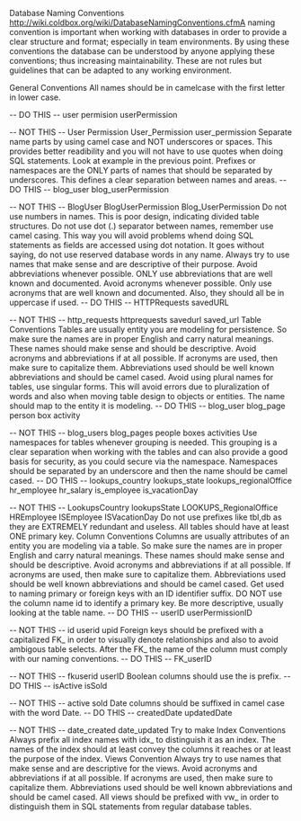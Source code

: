 Database Naming Conventions
http://wiki.coldbox.org/wiki/DatabaseNamingConventions.cfmA naming convention is important when working with databases in order to provide a clear structure and format; especially in team environments. By using these conventions the database can be understood by anyone applying these conventions; thus increasing maintainability. These are not rules but guidelines that can be adapted to any working environment.

General Conventions
All names should be in camelcase with the first letter in lower case.

-- DO THIS --
user
permision
userPermission


-- NOT THIS --
User
Permission
User_Permission
user_permission
Separate name parts by using camel case and NOT underscores or spaces. This provides better readibility and you will not have to use quotes when doing SQL statements. Look at example in the previous point.
Prefixes or namespaces are the ONLY parts of names that should be separated by underscores. This defines a clear separation between names and areas.
 -- DO THIS --
 blog_user
 blog_userPermission
 
 -- NOT THIS --
 BlogUser
 BlogUserPermission
 Blog_UserPermission
Do not use numbers in names. This is poor design, indicating divided table structures.
Do not use dot (.) separator between names, remember use camel casing. This way you will avoid problems whend doing SQL statements as fields are accessed using dot notation.
It goes without saying, do not use reserved database words in any name.
Always try to use names that make sense and are descriptive of their purpose.
Avoid abbreviations whenever possible. ONLY use abbreviations that are well known and documented.
Avoid acronyms whenever possible. Only use acronyms that are well known and documented. Also, they should all be in uppercase if used.
-- DO THIS --
HTTPRequests
savedURL

-- NOT THIS --
http_requests
httprequests
savedurl
saved_url
Table Conventions
Tables are usually entity you are modeling for persistence. So make sure the names are in proper English and carry natural meanings. These names should make sense and should be descriptive.
Avoid acronyms and abbreviations if at all possible. If acronyms are used, then make sure to capitalize them. Abbreviations used should be well known abbreviations and should be camel cased.
Avoid using plural names for tables, use singular forms. This will avoid errors due to pluralization of words and also when moving table design to objects or entities. The name should map to the entity it is modeling.
-- DO THIS --
blog_user
blog_page
person
box
activity

-- NOT THIS --
blog_users
blog_pages
people
boxes
activities
Use namespaces for tables whenever grouping is needed. This grouping is a clear separation when working with the tables and can also provide a good basis for security, as you could secure via the namespace. Namespaces should be separated by an underscore and then the name should be camel cased.
-- DO THIS --
lookups_country
lookups_state
lookups_regionalOffice
hr_employee
hr_salary
is_employee
is_vacationDay

-- NOT THIS --
LookupsCountry
lookupsState
LOOKUPS_RegionalOffice
HREmployee
ISEmployee
ISVacationDay
Do not use prefixes like tbl,db as they are EXTREMELY redundant and useless.
All tables should have at least ONE primary key.
Column Conventions
Columns are usually attributes of an entity you are modeling via a table. So make sure the names are in proper English and carry natural meanings. These names should make sense and should be descriptive.
Avoid acronyms and abbreviations if at all possible. If acronyms are used, then make sure to capitalize them. Abbreviations used should be well known abbreviations and should be camel cased.
Get used to naming primary or foreign keys with an ID identifier suffix. DO NOT use the column name id to identify a primary key. Be more descriptive, usually looking at the table name.
-- DO THIS --
userID
userPermissionID

-- NOT THIS --
id
userid
upid
Foreign keys should be prefixed with a capitalized FK_ in order to visually denote relationships and also to avoid ambigous table selects. After the FK_ the name of the column must comply with our naming conventions.
-- DO THIS --
FK_userID

-- NOT THIS --
fkuserid
userID
Boolean columns should use the is prefix.
-- DO THIS --
isActive
isSold

-- NOT THIS --
active
sold
Date columns should be suffixed in camel case with the word Date.
-- DO THIS --
createdDate
updatedDate

-- NOT THIS --
date_created
date_updated
Try to make
Index Conventions
Always prefix all index names with idx_ to distinguish it as an index.
The names of the index should at least convey the columns it reaches or at least the purpose of the index.
Views Convention
Always try to use names that make sense and are descriptive for the views. Avoid acronyms and abbreviations if at all possible. If acronyms are used, then make sure to capitalize them. Abbreviations used should be well known abbreviations and should be camel cased.
All views should be prefixed with vw_ in order to distinguish them in SQL statements from regular database tables.